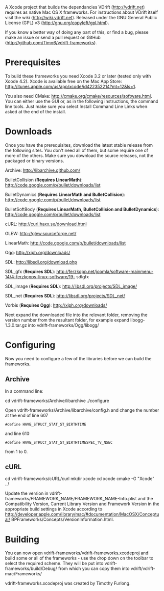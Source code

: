 A Xcode project that builds the dependancies VDrift (http://vdrift.net) requires
as native Mac OS X frameworks. For instructions about VDrift itself visit the
wiki (http://wiki.vdrift.net). Released under the GNU General Public License
(GPL) v3 (http://gnu.org/copyleft/gpl.html).

If you know a better way of doing any part of this, or find a bug, please make
an issue or send a pull request on GitHub
(http://github.com/Timo6/vdrift-frameworks).

Prerequisites
=============

To build these frameworks you need Xcode 3.2 or later (tested only with Xcode
4.2). Xcode is available free on the Mac App Store:
http://itunes.apple.com/us/app/xcode/id422352214?mt=12&ls=1.

You also need CMake: http://cmake.org/cmake/resources/software.html. You can
either use the GUI or, as in the following instructions, the command line tools.
Just make sure you select Install Command Line Links when asked at the end of
the install.

Downloads
=========

Once you have the prerequisites, download the latest stable release from the
following sites. You don't need all of them, but some require one of more of the
others. Make sure you download the source releases, not the packaged or binary
versions.

Archive: http://libarchive.github.com/

BulletCollision (**Requires LinearMath**):
http://code.google.com/p/bullet/downloads/list

BulletDynamics (**Requires LinearMath and BulletCollision**):
http://code.google.com/p/bullet/downloads/list

BulletSoftBody (**Requires LinearMath, BulletCollision and BulletDynamics**):
http://code.google.com/p/bullet/downloads/list

cURL: http://curl.haxx.se/download.html

GLEW: http://glew.sourceforge.net/

LinearMath: http://code.google.com/p/bullet/downloads/list

Ogg: http://xiph.org/downloads/

SDL: http://libsdl.org/download.php

SDL_gfx (**Requires SDL**):
http://ferzkopp.net/joomla/software-mainmenu-14/4-ferzkopps-linux-software/19-
sdlgfx

SDL_image (**Requires SDL**): http://libsdl.org/projects/SDL_image/

SDL_net (**Requires SDL**): http://libsdl.org/projects/SDL_net/

Vorbis (**Requires Ogg**): http://xiph.org/downloads/

Next expand the downloaded file into the relevant folder, removing the version
number from the resultant folder, for example expand libogg-1.3.0.tar.gz into
vdrift-frameworks/Ogg/libogg/

Configuring
===========

Now you need to configure a few of the libraries before we can build the
frameworks.

Archive
-------

In a command line:

cd vdrift-frameworks/Archive/libarchive ./configure

Open vdrift-frameworks/Archive/libarchive/config.h and change the number at the
end of line 607

    #define HAVE_STRUCT_STAT_ST_BIRTHTIME

and line 610

    #define HAVE_STRUCT_STAT_ST_BIRTHTIMESPEC_TV_NSEC

from 1 to 0.

cURL
----

cd vdrift-frameworks/cURL/curl mkdir xcode cd xcode cmake -G "Xcode" ../

Update the version in vdrift-frameworks/FRAMEWORK_NAME/FRAMEWORK_NAME-Info.plist
and the Compatibility Version, Current Library Version and Framework Version in
the appropriate build settings in Xcode according to
http://developer.apple.com/library/mac/#documentation/MacOSX/Conceptual/
BPFrameworks/Concepts/VersionInformation.html.

Building
========

You can now open vdrift-frameworks/vdrift-frameworks.xcodeproj and build some or
all of the frameworks - use the drop down on the toolbar to select the required
scheme. They will be put into vdrift-frameworks/build/Debug/ from which you can
copy them into vdrift/vdrift-mac/Frameworks/


vdrift-frameworks.xcodeproj was created by Timothy Furlong.
